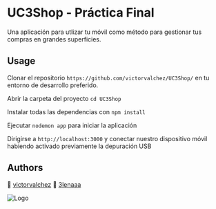# UC3Shop - Práctica Final
Una aplicación para utlizar tu móvil como método para gestionar tus compras en grandes superficies.



## Usage
Clonar el repositorio `https://github.com/victorvalchez/UC3Shop/` en tu entorno de desarrollo preferido.

Abrir la carpeta del proyecto `cd UC3Shop`

Instalar todas las dependencias con `npm install`

Ejecutar `nodemon app` para iniciar la aplicación

Dirigirse a `http://localhost:3000` y conectar nuestro dispositivo móvil habiendo activado previamente la depuración USB


## Authors

🚀 [victorvalchez](https://www.github.com/victorvalchez)
🌈 [3lenaaa](https://github.com/3lenaaa)


![Logo](https://lh5.googleusercontent.com/proxy/2WBXjzZ89vUiq3ofu605eGbASyzwnIDOh080DXw1K8C_JXjd591B9Xuwz16es3JF2dVAPg3USQ1z7h_oJQTnztdMdGhzGDaJxPg77mjlQ1QtCRkkCLvZfUCGbxLHCQfZJoOTx1j2OPcQ)

